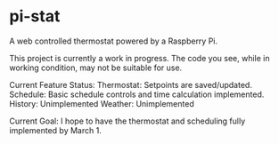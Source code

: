 pi-stat
=======

A web controlled thermostat powered by a Raspberry Pi. 

This project is currently a work in progress. The code you see, while in working condition, may not be suitable for use. 


Current Feature Status:
Thermostat: Setpoints are saved/updated.
Schedule: Basic schedule controls and time calculation implemented.
History: Unimplemented
Weather: Unimplemented

Current Goal:
I hope to have the thermostat and scheduling fully implemented by March 1.